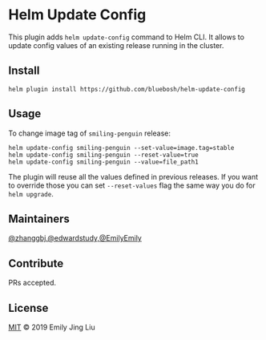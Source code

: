# Helm Update Config

This plugin adds `helm update-config` command to Helm CLI. It allows to update config values of an existing release running in the cluster.

## Install

```
helm plugin install https://github.com/bluebosh/helm-update-config
```

## Usage

To change image tag of `smiling-penguin` release:

```
helm update-config smiling-penguin --set-value=image.tag=stable
helm update-config smiling-penguin --reset-value=true
helm update-config smiling-penguin --value=file_path1
```

The plugin will reuse all the values defined in previous releases. If you want to override those you can set `--reset-values` flag the same way you do for `helm upgrade`.

## Maintainers

[@zhanggbj,@edwardstudy,@EmilyEmily](https://github.com/bluebosh)

## Contribute

PRs accepted.

## License

[MIT](LICENSE) © 2019 Emily Jing Liu 
